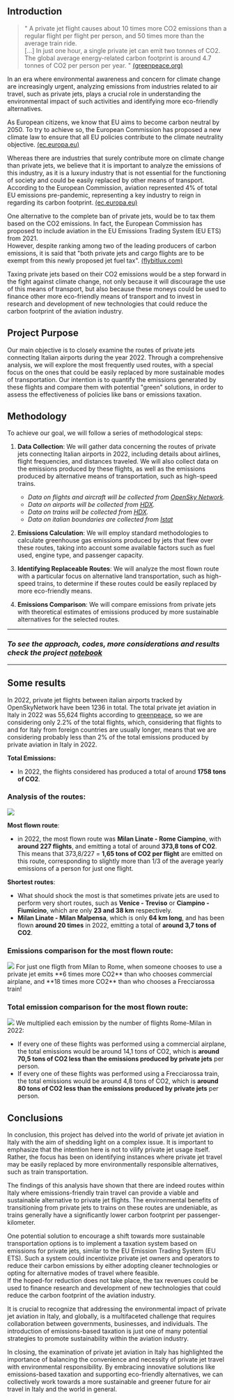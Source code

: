 ## Introduction
>" A private jet flight causes about 10 times more CO2 emissions than a regular flight per flight per person, and 50 times more than the average train ride.  
> [...] In just one hour, a single private jet can emit two tonnes of CO2. The global average energy-related carbon footprint is around 4.7 tonnes of CO2 per person per year. " [(greenpeace.org)](https://www.greenpeace.org/international/act/ban-private-jets/)

In an era where environmental awareness and concern for climate change are increasingly urgent, analyzing emissions from industries related to air travel, such as private jets, plays a crucial role in understanding the environmental impact of such activities and identifying more eco-friendly alternatives.

As European citizens, we know that EU aims to become carbon neutral by 2050. To try to achieve so, the European Commission has proposed a new climate law to ensure that all EU policies contribute to the climate neutrality objective. [(ec.europa.eu)](https://ec.europa.eu/clima/policies/eu-climate-action/law_en)

Whereas there are industries that surely contribute more on climate change than private jets, we believe that it is important to analyze the emissions of this industry, as it is a luxury industry that is not essential for the functioning of society and could be easily replaced by other means of transport.  
According to the European Commission, aviation represented 4% of total EU emissions pre-pandemic, representing a key industry to reign in regarding its carbon footprint. [(ec.europa.eu)](https://ec.europa.eu/clima/policies/transport/aviation_en)

One alternative to the complete ban of private jets, would be to tax them based on the CO2 emissions. In fact, the European Commission has proposed to include aviation in the EU Emissions Trading System (EU ETS) from 2021.  
However, despite ranking among two of the leading producers of carbon emissions, it is said that "both private jets and cargo flights are to be exempt from this newly proposed jet fuel tax". [(flybitlux.com)](https://flybitlux.com/eu-proposes-to-exempt-private-jets-from-fuel-tax/)

Taxing private jets based on their CO2 emissions would be a step forward in the fight against climate change, not only because it will discourage the use of this means of transport, but also because these moneys could be used to finance other more eco-friendly means of transport and to invest in research and development of new technologies that could reduce the carbon footprint of the aviation industry.

## Project Purpose

Our main objective is to closely examine the routes of private jets connecting Italian airports during the year 2022. Through a comprehensive analysis, we will explore the most frequently used routes, with a special focus on the ones that could be easily replaced by more sustainable modes of transportation. Our intention is to quantify the emissions generated by these flights and compare them with potential "green" solutions, in order to assess the effectiveness of policies like bans or emissions taxation.

## Methodology

To achieve our goal, we will follow a series of methodological steps:

1. **Data Collection**: We will gather data concerning the routes of private jets connecting Italian airports in 2022, including details about airlines, flight frequencies, and distances traveled. We will also collect data on the emissions produced by these flights, as well as the emissions produced by alternative means of transportation, such as high-speed trains.  

    - *Data on flights and aircraft will be collected from [OpenSky Network](https://opensky-network.org/).*  
    - *Data on airports will be collected from [HDX](https://data.humdata.org/dataset/ourairports-ita?force_layout=desktop).*  
    - *Data on trains will be collected from [HDX](https://data.humdata.org).*  
    - *Data on italian boundaries are collected from [Istat](https://www.istat.it/it/archivio/222527)*  

2. **Emissions Calculation**: We will employ standard methodologies to calculate greenhouse gas emissions produced by jets that flew over these routes, taking into account some available factors such as fuel used, engine type, and passenger capacity.

3. **Identifying Replaceable Routes**: We will analyze the most flown route with a particular focus on alternative land transportation, such as high-speed trains, to determine if these routes could be easily replaced by more eco-friendly means.

4. **Emissions Comparison**: We will compare emissions from private jets with theoretical estimates of emissions produced by more sustainable alternatives for the selected routes.

---

### *To see the approach, codes, more considerations and results check the project [notebook](https://github.com/LookAtPiomba/AircraftTracker/blob/5a27a9dce055fea228e757c93702d45bceff0b19/project.ipynb)*

---

## Some results
In 2022, private jet flights between italian airports tracked by OpenSkyNetwork have been 1236 in total. The total private jet aviation in Italy in 2022 was 55,624 flights according to [greenpeace](https://www.greenpeace.org/international/act/ban-private-jets/), so we are considering only 2.2% of the total flights, which, considering that flights to and for Italy from foreign countries are usually longer, means that we are considering probably less than 2% of the total emissions produced by private aviation in Italy in 2022.

**Total Emissions:**  
- In 2022, the flights considered has produced a total of around **1758 tons of CO2**.

### Analysis of the routes:
<img src="https://github.com/LookAtPiomba/AircraftTracker/blob/e1f98a9e7c772ad1f136d5772cd30b244860b0b5/img/routes.png">

**Most flown route**: 
- in 2022, the most flown route was **Milan Linate - Rome Ciampino**, with **around 227 flights**, and emitting a total of around **373,8 tons of CO2**. This means that 373,8/227 = **1,65 tons of CO2 per flight** are emitted on this route, corresponding to slightly more than 1/3 of the average yearly emissions of a person for just one flight.

**Shortest routes**:
-  What should shock the most is that sometimes private jets are used to perform very short routes, such as **Venice - Treviso** or **Ciampino - Fiumicino**, which are only **23 and 38 km** respectively.
- **Milan Linate - Milan Malpensa**, which is only **64 km long**, and has been flown **around 20 times** in 2022, emitting a total of **around 3,7 tons of CO2**.

### Emissions comparison for the most flown route:
<img src="https://github.com/LookAtPiomba/AircraftTracker/blob/cf0b8e7a98fa333490f85d1dd44f0e8261aa4ab7/img/barplot.png">
For just one fligth from Milan to Rome, when someone chooses to use a private jet emits **6 times more CO2** than who chooses commercial airplane, and **18 times more CO2** than who chooses a Frecciarossa train!

### Total emission comparison for the most flown route:
<img src="https://github.com/LookAtPiomba/AircraftTracker/blob/cf0b8e7a98fa333490f85d1dd44f0e8261aa4ab7/img/bubbles.png">
We multiplied each emission by the number of flights Rome-Milan in 2022:  

- If every one of these flights was performed using a commercial airplane, the total emissions would be around 14,1 tons of CO2, which is **around 70,5 tons of CO2 less than the emissions produced by private jets** per person.
- If every one of these flights was performed using a Frecciarossa train, the total emissions would be around  4,8 tons of CO2, which is **around 80 tons of CO2 less than the emissions produced by private jets** per person.

## Conclusions
In conclusion, this project has delved into the world of private jet aviation in Italy with the aim of shedding light on a complex issue. It is important to emphasize that the intention here is not to vilify private jet usage itself. Rather, the focus has been on identifying instances where private jet travel may be easily replaced by more environmentally responsible alternatives, such as train transportation.

The findings of this analysis have shown that there are indeed routes within Italy where emissions-friendly train travel can provide a viable and sustainable alternative to private jet flights. The environmental benefits of transitioning from private jets to trains on these routes are undeniable, as trains generally have a significantly lower carbon footprint per passenger-kilometer.

One potential solution to encourage a shift towards more sustainable transportation options is to implement a taxation system based on emissions for private jets, similar to the EU Emission Trading System (EU ETS). Such a system could incentivize private jet owners and operators to reduce their carbon emissions by either adopting cleaner technologies or opting for alternative modes of travel where feasible.  
If the hoped-for reduction does not take place, the tax revenues could be used to finance research and development of new technologies that could reduce the carbon footprint of the aviation industry.

It is crucial to recognize that addressing the environmental impact of private jet aviation in Italy, and globally, is a multifaceted challenge that requires collaboration between governments, businesses, and individuals. The introduction of emissions-based taxation is just one of many potential strategies to promote sustainability within the aviation industry.

In closing, the examination of private jet aviation in Italy has highlighted the importance of balancing the convenience and necessity of private jet travel with environmental responsibility. By embracing innovative solutions like emissions-based taxation and supporting eco-friendly alternatives, we can collectively work towards a more sustainable and greener future for air travel in Italy and the world in general.
